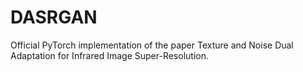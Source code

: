 # DASRGAN
Official PyTorch implementation of the paper Texture and Noise Dual Adaptation for Infrared Image Super-Resolution.
